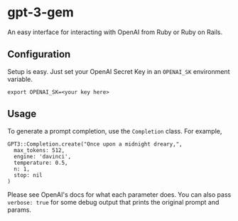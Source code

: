 # gpt-3-gem

An easy interface for interacting with OpenAI from Ruby or Ruby on Rails.

## Configuration

Setup is easy. Just set your OpenAI Secret Key in an `OPENAI_SK` environment variable.

    export OPENAI_SK=<your key here>

## Usage

To generate a prompt completion, use the `Completion` class. For example,

    GPT3::Completion.create("Once upon a midnight dreary,",
      max_tokens: 512,
      engine: 'davinci',
      temperature: 0.5,
      n: 1,
      stop: nil
    )

Please see OpenAI's docs for what each parameter does. You can also pass `verbose: true` for some debug output that prints the original prompt and params.